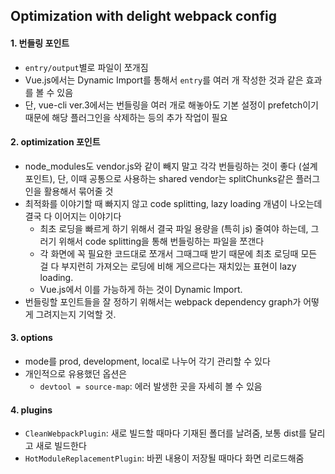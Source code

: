 ## Optimization with delight webpack config

#### 1. 번들링 포인트
- `entry/output`별로 파일이 쪼개짐
- Vue.js에서는 Dynamic Import를 통해서 `entry`를 여러 개 작성한 것과 같은 효과를 볼 수 있음
- 단, vue-cli ver.3에서는 번들링을 여러 개로 해놓아도 기본 설정이 prefetch이기 때문에 해당 플러그인을 삭제하는 등의 추가 작업이 필요

#### 2. optimization 포인트
- node_modules도 vendor.js와 같이 빼지 말고 각각 번들링하는 것이 좋다 (설계 포인트), 
단, 이때 공통으로 사용하는 shared vendor는 splitChunks같은 플러그인을 활용해서 묶어줄 것
- 최적화를 이야기할 때 빠지지 않고 code splitting, lazy loading 개념이 나오는데 결국 다 이어지는 이야기다
  - 최초 로딩을 빠르게 하기 위해서 결국 파일 용량을 (특히 js) 줄여야 하는데, 그러기 위해서 code splitting을 통해 번들링하는 파일을 쪼갠다
  - 각 화면에 꼭 필요한 코드대로 쪼개서 그때그때 받기 때문에 최초 로딩때 모든 걸 다 부지런히 가져오는 로딩에 비해 게으르다는 재치있는 표현이 lazy loading.
  - Vue.js에서 이를 가능하게 하는 것이 Dynamic Import.
- 번들링할 포인트들을 잘 정하기 위해서는 webpack dependency graph가 어떻게 그려지는지 기억할 것.

#### 3. options
- mode를 prod, development, local로 나누어 각기 관리할 수 있다
- 개인적으로 유용했던 옵션은 
  - `devtool = source-map`: 에러 발생한 곳을 자세히 볼 수 있음
  
#### 4. plugins
- `CleanWebpackPlugin`: 새로 빌드할 때마다 기재된 폴더를 날려줌, 보통 dist를 달리고 새로 빌드한다
- `HotModuleReplacementPlugin`: 바뀐 내용이 저장될 때마다 화면 리로드해줌
